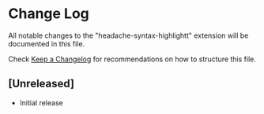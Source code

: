 # Change Log

All notable changes to the "headache-syntax-highlightt" extension will be documented in this file.

Check [Keep a Changelog](http://keepachangelog.com/) for recommendations on how to structure this file.

## [Unreleased]

- Initial release
